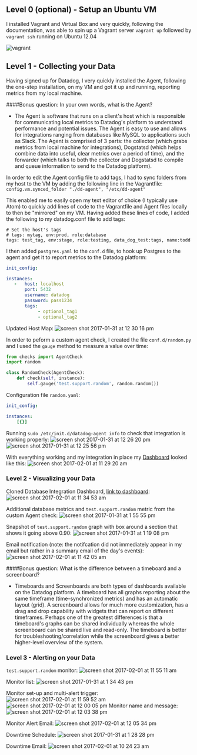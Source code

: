 ## Level 0 (optional) - Setup an Ubuntu VM

I installed Vagrant and Virtual Box and very quickly, following the documentation, was able to spin up a Vagrant server `vagrant up` followed by `vagrant ssh` running on Ubuntu 12.04

![vagrant](https://cloud.githubusercontent.com/assets/13028695/22488518/7ceec406-e7e0-11e6-93de-772d284c6342.png)


## Level 1 - Collecting your Data

Having signed up for Datadog, I very quickly installed the Agent, following the one-step installation, on my VM and got it up and running, reporting metrics from my local machine. 


####Bonus question: In your own words, what is the Agent?

- The Agent is software that runs on a client's host which is responsible for communicating local metrics to Datadog's platform to understand performance and potential issues. The Agent is easy to use and allows for integrations ranging from databases like MySQL to applications such as Slack. The Agent is comprised of 3 parts: the collector (which grabs metrics from local machine for integrations), Dogstatsd (which helps combine data into useful, clear metrics over a period of time), and the forwarder (which talks to both the collector and Dogstatsd to compile and queue information to send to the Datadog platform).

In order to edit the Agent config file to add tags, I had to sync folders from my host to the VM by adding the following line in the Vagrantfile:
`config.vm.synced_folder "./dd-agent", "/etc/dd-agent" `

This enabled me to easily open my text editor of choice (I typically use Atom) to quickly add lines of code to the Vagrantfile and Agent files locally to then be "mirrored" on my VM. Having added these lines of code, I added the following to my datadog.conf file to add tags:

```
# Set the host's tags
# tags: mytag, env:prod, role:database
tags: test_tag, env:stage, role:testing, data_dog_test:tags, name:todd
```
I then added `postgres.yaml` to the `conf.d` file, to hook up Postgres to the agent and get it to report metrics to the Datadog platform:
```yaml
init_config:

instances:
   -   host: localhost
       port: 5432
       username: datadog
       password: pass1234
       tags:
            - optional_tag1
            - optional_tag2
```
Updated Host Map:
![screen shot 2017-01-31 at 12 30 16 pm](https://cloud.githubusercontent.com/assets/13028695/22513796/4ac806b4-e86b-11e6-8176-bd58cd3cf4aa.png)

In order to peform a custom agent check, I created the file `conf.d/random.py` and I used the `gauge` method to measure a value over time:
```python
from checks import AgentCheck
import random

class RandomCheck(AgentCheck):
    def check(self, instance):
        self.gauge('test.support.random', random.random())

```

Configuration file `random.yaml`:
```yaml
init_config:

instances:
    [{}]

```

Running `sudo /etc/init.d/datadog-agent info` to check that integration is working properly: 
![screen shot 2017-01-31 at 12 26 20 pm](https://cloud.githubusercontent.com/assets/13028695/22515124/7276af86-e86f-11e6-8ee4-5a8cb743f12b.png)
![screen shot 2017-01-31 at 12 25 56 pm](https://cloud.githubusercontent.com/assets/13028695/22515145/82ccfa98-e86f-11e6-9325-3585b2ddf3b3.png)

With everything working and my integration in place my [Dashboard](https://app.datadoghq.com/dash/host/265897649?live=true&page=0&is_auto=false&from_ts=1485962899156&to_ts=1485966499156&tile_size=m) looked like this:
![screen shot 2017-02-01 at 11 29 20 am](https://cloud.githubusercontent.com/assets/13028695/22515825/da5d257e-e871-11e6-9596-e69554d581c2.png) 


### Level 2 - Visualizing your Data

Cloned Database Integration Dashboard, [link to dashboard](https://app.datadoghq.com/dash/241698/postgres---overview-cloned?live=true&page=0&is_auto=false&from_ts=1485969361312&to_ts=1485972961312&tile_size=m):
![screen shot 2017-02-01 at 11 34 53 am](https://cloud.githubusercontent.com/assets/13028695/22516051/88a832c2-e872-11e6-82b5-4e9044d4a616.png)

Additional database metrics and `test.support.random` metric from the custom Agent check:
![screen shot 2017-01-31 at 1 55 55 pm](https://cloud.githubusercontent.com/assets/13028695/22516112/c13686d4-e872-11e6-868b-a49d30a7a7ef.png)

Snapshot of `test.support.random` graph with box around a section that shows it going above 0.90:
![screen shot 2017-01-31 at 1 19 08 pm](https://cloud.githubusercontent.com/assets/13028695/22516196/0602c7d2-e873-11e6-973d-25f1f051fa73.png)

Email notification (note: the notifcation did not immediately appear in my email but rather in a summary email of the day's events):
<br>
![screen shot 2017-02-01 at 11 42 05 am](https://cloud.githubusercontent.com/assets/13028695/22516349/86dd75a0-e873-11e6-9f7e-1de477cc4f06.png)
 
####Bonus question: What is the difference between a timeboard and a screenboard?	
- Timeboards and Screenboards are both types of dashboards available on the Datadog platform. A timeboard has all graphs reporting about the same timeframe (time-synchronized metrics) and has an automatic layout (grid). A screenboard allows for much more customization, has a drag and drop capability with widgets that can report on different timeframes. Perhaps one of the greatest differences is that a timeboard's graphs can be shared individually whereas the whole screenboard can be shared live and read-only. The timeboard is better for troubleshooting/correlation while the screenboard gives a better higher-level overview of the system.
 
 
### Level 3 - Alerting on your Data

`test.support.random` monitor: 
![screen shot 2017-02-01 at 11 55 11 am](https://cloud.githubusercontent.com/assets/13028695/22516925/6d854c52-e875-11e6-9b45-bd8067e698f6.png)

Monitor list:
![screen shot 2017-01-31 at 1 34 43 pm](https://cloud.githubusercontent.com/assets/13028695/22516976/909c44b6-e875-11e6-8a1c-42c5d90ec689.png)

Monitor set-up and multi-alert trigger:
![screen shot 2017-02-01 at 11 59 52 am](https://cloud.githubusercontent.com/assets/13028695/22517099/04e81886-e876-11e6-93f6-6aaec2bb64eb.png)
![screen shot 2017-02-01 at 12 00 05 pm](https://cloud.githubusercontent.com/assets/13028695/22517098/04e7d7ae-e876-11e6-9650-4b581ac4a91f.png)
Monitor name and message:
![screen shot 2017-02-01 at 12 03 38 pm](https://cloud.githubusercontent.com/assets/13028695/22517251/8e0751d6-e876-11e6-84c9-328f7210047c.png)

Monitor Alert Email:
![screen shot 2017-02-01 at 12 05 34 pm](https://cloud.githubusercontent.com/assets/13028695/22517359/cdbcf218-e876-11e6-9999-8a6a42e38f72.png)

Downtime Schedule:
![screen shot 2017-01-31 at 1 28 28 pm](https://cloud.githubusercontent.com/assets/13028695/22517414/01b3416c-e877-11e6-8162-76fce69851a0.png)

Downtime Email:
![screen shot 2017-02-01 at 10 24 23 am](https://cloud.githubusercontent.com/assets/13028695/22517388/e5db5e66-e876-11e6-838e-285b7eaa228b.png)
